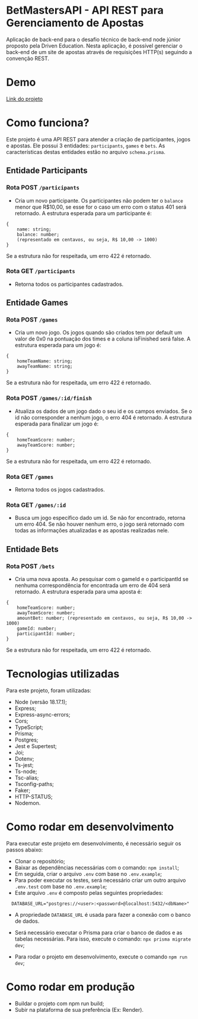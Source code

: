 # BetMastersAPI - API REST para Gerenciamento de Apostas
Aplicação de back-end para o desafio técnico de back-end node júnior proposto pela Driven Education. Nesta aplicação, é possível gerenciar o back-end de um site de apostas através de requisições HTTP(s) seguindo a convenção REST.

# Demo
[Link do projeto](https://betmastersapi.onrender.com)

# Como funciona?

Este projeto é uma API REST para atender a criação de participantes, jogos e apostas. Ele possui 3 entidades: `participants`, `games` e `bets`. As características destas entidades estão no arquivo `schema.prisma`.

## Entidade Participants

### Rota POST `/participants`

 - Cria um novo participante. Os participantes não podem ter o `balance` menor que R$10,00, se esse for o caso um erro com o status 401 será retornado. A estrutura esperada para um participante é:
```
{
	name: string;
	balance: number; 
    (representado em centavos, ou seja, R$ 10,00 -> 1000)
}
```
Se a estrutura não for respeitada, um erro 422 é retornado.

### Rota GET `/participants`

- Retorna todos os participantes cadastrados.

## Entidade Games

### Rota POST `/games`

- Cria um novo jogo. Os jogos quando são criados tem por default um valor de 0x0 na pontuação dos times e a coluna isFinished será false. A estrutura esperada para um jogo é:
```
{
	homeTeamName: string;
	awayTeamName: string;
}
```
Se a estrutura não for respeitada, um erro 422 é retornado.

### Rota POST `/games/:id/finish`

- Atualiza os dados de um jogo dado o seu id e os campos enviados. Se o id não corresponder a nenhum jogo, o erro 404 é retornado. A estrutura esperada para finalizar um jogo é:
```
{
	homeTeamScore: number;
	awayTeamScore: number;
}
```

Se a estrutura não for respeitada, um erro 422 é retornado.

### Rota GET `/games`

- Retorna todos os jogos cadastrados.


### Rota GET `/games/:id`

- Busca um jogo específico dado um id. Se não for encontrado, retorna um erro 404. Se não houver nenhum erro, o jogo será retornado com todas as informações  atualizadas e as apostas realizadas nele.

## Entidade Bets

### Rota POST `/bets`

- Cria uma nova aposta. Ao pesquisar com o gameId e o participantId se nenhuma correspondência for encontrada um erro de 404 será retornado. A estrutura esperada para uma aposta é:
```
{ 
	homeTeamScore: number;
	awayTeamScore: number; 
	amountBet: number; (representado em centavos, ou seja, R$ 10,00 -> 1000)
	gameId: number; 
	participantId: number;
}
```
Se a estrutura não for respeitada, um erro 422 é retornado.

# Tecnologias utilizadas
Para este projeto, foram utilizadas:

- Node (versão 18.17.1);
- Express;
- Express-async-errors;
- Cors;
- TypeScript;
- Prisma;
- Postgres;
- Jest e Supertest;
- Joi;
- Dotenv;
- Ts-jest;
- Ts-node;
- Tsc-alias;
- Tsconfig-paths;
- Faker;
- HTTP-STATUS;
- Nodemon. 

# Como rodar em desenvolvimento
Para executar este projeto em desenvolvimento, é necessário seguir os passos abaixo:

- Clonar o repositório;
- Baixar as dependências necessárias com o comando: `npm install`;
- Em seguida, criar o arquivo `.env` com base no `.env.example`;
- Para poder executar os testes, será necessário criar um outro arquivo `.env.test` com base no `.env.example`;
- Este arquivo `.env` é composto pelas seguintes propriedades:
```
  DATABASE_URL="postgres://<user>:<password>@localhost:5432/<dbName>"
```
- A propriedade `DATABASE_URL` é usada para fazer a conexão com o banco de dados.

- Será necessário executar o Prisma para criar o banco de dados e as tabelas necessárias. Para isso, execute o comando: `npx prisma migrate dev`;
- Para rodar o projeto em desenvolvimento, execute o comando `npm run dev`;

# Como rodar em produção
- Buildar o projeto com npm run build;
- Subir na plataforma de sua preferência (Ex: Render).